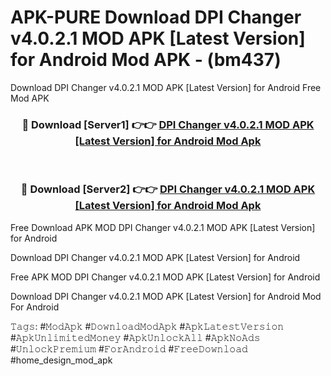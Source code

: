 # APK-PURE Download DPI Changer v4.0.2.1 MOD APK [Latest Version] for Android Mod APK - (bm437)
Download DPI Changer v4.0.2.1 MOD APK [Latest Version] for Android Free Mod APK

<div align="center">
<h3>🔴 Download [Server1] 👉👉 <a href="https://apk-comot.site?title=DPI_Changer_v4.0.2.1_MOD_APK_[Latest_Version]_for_Android">DPI Changer v4.0.2.1 MOD APK [Latest Version] for Android Mod Apk</a></h3><br>

<h3>🔴 Download [Server2] 👉👉 <a href="https://apk-comot.site?title=DPI_Changer_v4.0.2.1_MOD_APK_[Latest_Version]_for_Android">DPI Changer v4.0.2.1 MOD APK [Latest Version] for Android Mod Apk</a></h3>
</div>


Free Download APK MOD DPI Changer v4.0.2.1 MOD APK [Latest Version] for Android

Download DPI Changer v4.0.2.1 MOD APK [Latest Version] for Android 

Free APK MOD DPI Changer v4.0.2.1 MOD APK [Latest Version] for Android 

Download DPI Changer v4.0.2.1 MOD APK [Latest Version] for Android Mod For Android

𝚃𝚊𝚐𝚜: #𝙼𝚘𝚍𝙰𝚙𝚔 #𝙳𝚘𝚠𝚗𝚕𝚘𝚊𝚍𝙼𝚘𝚍𝙰𝚙𝚔 #𝙰𝚙𝚔𝙻𝚊𝚝𝚎𝚜𝚝𝚅𝚎𝚛𝚜𝚒𝚘𝚗 #𝙰𝚙𝚔𝚄𝚗𝚕𝚒𝚖𝚒𝚝𝚎𝚍𝙼𝚘𝚗𝚎𝚢 #𝙰𝚙𝚔𝚄𝚗𝚕𝚘𝚌𝚔𝙰𝚕𝚕 #𝙰𝚙𝚔𝙽𝚘𝙰𝚍𝚜 #𝚄𝚗𝚕𝚘𝚌𝚔𝙿𝚛𝚎𝚖𝚒𝚞𝚖 #𝙵𝚘𝚛𝙰𝚗𝚍𝚛𝚘𝚒𝚍 #𝙵𝚛𝚎𝚎𝙳𝚘𝚠𝚗𝚕𝚘𝚊𝚍 #home_design_mod_apk